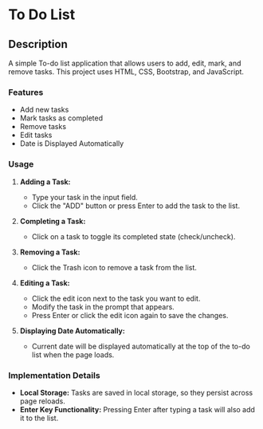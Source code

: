 # To Do List

## Description

A simple To-do list application that allows users to add, edit, mark, and remove tasks. This project uses HTML, CSS, Bootstrap, and JavaScript.

### Features

- Add new tasks
- Mark tasks as completed
- Remove tasks
- Edit tasks
- Date is Displayed Automatically

### Usage

1. **Adding a Task:**
   - Type your task in the input field.
   - Click the "ADD" button or press Enter to add the task to the list.

2. **Completing a Task:**
   - Click on a task to toggle its completed state (check/uncheck).

3. **Removing a Task:**
   - Click the Trash icon to remove a task from the list.
     
4. **Editing a Task:**
   - Click the edit icon next to the task you want to edit.
   - Modify the task in the prompt that appears.
   - Press Enter or click the edit icon again to save the changes.
     
5. **Displaying Date Automatically:**
   - Current date will be displayed automatically at the top of the to-do list when the page loads.
     
### Implementation Details

- **Local Storage:** Tasks are saved in local storage, so they persist across page reloads.
- **Enter Key Functionality:** Pressing Enter after typing a task will also add it to the list.
